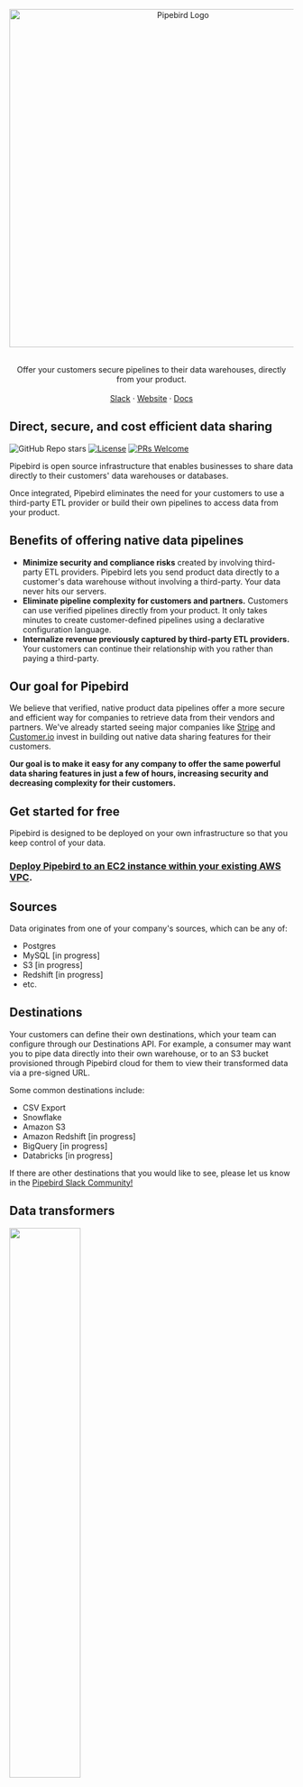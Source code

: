 <!-- PIPEBIRD LOGO -->
<p align="center">
  <a href="https://github.com/pipebird/pipebird">
    <img src="https://uploads-ssl.webflow.com/6219b67aebd6fd87049d2e0e/630a5bad9da42615ec6a9649_readmeimage.svg" width="600" alt="Pipebird Logo">
  </a>

  <p align="center">
   <br />
    Offer your customers secure pipelines to their data warehouses, directly from your product.
    <br />
    <br />
    <a href="https://join.slack.com/t/pipebirdcommunity/shared_invite/zt-1emvmxdk6-jBc9qXDDgeLhinJ8ktOgHg">Slack</a>
    ·
    <a href="https://pipebird.com/">Website</a>
    ·
    <a href="https://docs.pipebird.com/reference/welcome-to-pipebird">Docs</a>
  </p>
</p>

## Direct, secure, and cost efficient data sharing

![GitHub Repo stars](https://img.shields.io/github/stars/Pipebird/pipebird?style=social) [![License](https://img.shields.io/static/v1?label=license&message=MIT&color=brightgreen)](https://github.com/pipebird/pipebird/tree/a9b1c6c0420550ad5069aca66c295223e0d05e27/LICENSE/README.md) <a href='http://makeapullrequest.com'><img alt='PRs Welcome' src='https://img.shields.io/badge/PRs-welcome-brightgreen.svg?style=shields'/></a>

Pipebird is open source infrastructure that enables businesses to share data directly to their customers' data warehouses or databases.

Once integrated, Pipebird eliminates the need for your customers to use a third-party ETL provider or build their own pipelines to access data from your product.

## Benefits of offering native data pipelines

- **Minimize security and compliance risks** created by involving third-party ETL providers. Pipebird lets you send product data directly to a customer's data warehouse without involving a third-party. Your data never hits our servers.
- **Eliminate pipeline complexity for customers and partners.** Customers can use verified pipelines directly from your product. It only takes minutes to create customer-defined pipelines using a declarative configuration language.
- **Internalize revenue previously captured by third-party ETL providers.** Your customers can continue their relationship with you rather than paying a third-party.

## Our goal for Pipebird

We believe that verified, native product data pipelines offer a more secure and efficient way for companies to retrieve data from their vendors and partners. We've already started seeing major companies like [Stripe](https://stripe.com/data-pipeline) and [Customer.io](https://customer.io/data-warehouse) invest in building out native data sharing features for their customers.

**Our goal is to make it easy for any company to offer the same powerful data sharing features in just a few of hours, increasing security and decreasing complexity for their customers.**

## Get started for free

Pipebird is designed to be deployed on your own infrastructure so that you keep control of your data.

### [Deploy Pipebird to an EC2 instance within your existing AWS VPC](https://us-east-1.console.aws.amazon.com/cloudformation/home?region=us-east-1#/stacks/quickcreate?templateURL=https://s3-external-1.amazonaws.com/cf-templates-lglxt2zjl1jo-us-east-1/pipebird_existing_cloud_deploy&stackName=pipebird&param_licenseKey=lk_ffffffffffffffffffffffffffffffffffffffffffffffffffffffffffffffff).

## Sources

Data originates from one of your company's sources, which can be any of:

- Postgres
- MySQL [in progress]
- S3 [in progress]
- Redshift [in progress]
- etc.

## Destinations

Your customers can define their own destinations, which your team can configure through our Destinations API. For example, a consumer may want you to pipe data directly into their own warehouse, or to an S3 bucket provisioned through Pipebird cloud for them to view their transformed data via a pre-signed URL.

Some common destinations include:

- CSV Export
- Snowflake
- Amazon S3
- Amazon Redshift [in progress]
- BigQuery [in progress]
- Databricks [in progress]

If there are other destinations that you would like to see, please let us know in the [Pipebird Slack Community!](https://join.slack.com/t/pipebirdcommunity/shared_invite/zt-1emvmxdk6-jBc9qXDDgeLhinJ8ktOgHg)

## Data transformers

<img src="https://media.giphy.com/media/CRwUOHpwa9Lhe/giphy.gif" width="50%">

After your customers' define where they expect data to reach, they may define some set of transformations to be applied on this data in transit. They may do this by uploading Configurations which define mutations on the schema consumers want. For example, a consumer may want the Date column updated_at to be casted into a datetime object when it reaches the end data destination.

We support renaming columns and casting data types between sources and destinations, but will soon be expanding destinations and working on transformations like:

- sums
- averages
- sorts
- groupby
- etc.

These can be configured in a declarative format through a YAML config (or a UI can be created).

## Ready to get started?

See [Pipebird docs](https://docs.pipebird.com/reference/welcome-to-pipebird) to learn more about Pipebird functionality.

Join the [Pipebird Slack Community](https://join.slack.com/t/pipebirdcommunity/shared_invite/zt-1emvmxdk6-jBc9qXDDgeLhinJ8ktOgHg) if you want to chat with the team, share product ideas, or get help with something!

Email hello@pipebird.com if you want to reach us directly.

## Open source vs. paid versions

This repo is entirely [MIT licensed](/LICENSE), with the exception of the `ee` directory (if applicable).

Premium features (contained in the `ee` directory) require a Pipebird license. Contact us at sales@pipebird.com for more information, or see our [pricing page](https://pipebird.com/pricing).

## To close, why are we building this?

Data engineers spend a lot of their time building pipelines or contracting third-party ETL providers to get business data from vendors into their source of truth.

It's a big lift, having to solve for things like data quality, pipeline security, data transformation, cost optimization and more.

- Why can't we just press a button on our vendor's dashboard to create a secure, efficient data pipeline directly to our preferred warehouse?
- Why don't we create direct data relationships to ensure that we are continuosly receiving the highest quality data from a verified source?
- Why aren't all companies offering these features to improve the customer experience and even monetize their data?

That's what we've asked ourselves at Pipebird, and it's why we're building open source infrastructure to help developers give their companies the option to offer those benefits to their customers.

Want to chat with us to learn more? [Choose a time to speak with someone on our team!](https://calendly.com/pipebird)

